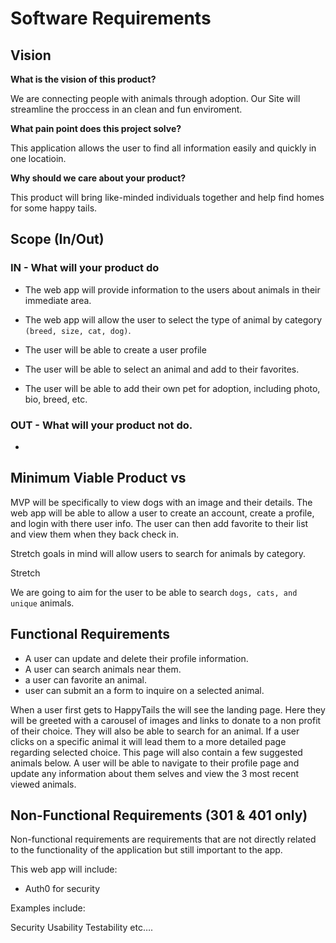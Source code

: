 # Software Requirements

## Vision

**What is the vision of this product?**

We are connecting people with animals through adoption. Our Site will streamline the proccess in an clean and fun enviroment.

**What pain point does this project solve?**

This application allows the user to find all information easily and quickly in one locatioin.

**Why should we care about your product?**

This product will bring like-minded individuals together and help find homes for some happy tails.

## Scope (In/Out)

### IN - What will your product do

- The web app will provide information to the users about animals in their immediate area.

- The web app will allow the user to select the type of animal by category `(breed, size, cat, dog)`.

- The user will be able to create a user profile

- The user will be able to select an animal and add to their favorites.

- The user will be able to add their own pet for adoption, including photo, bio, breed, etc.

### OUT - What will your product not do.

-

## Minimum Viable Product vs

MVP will be specifically to view dogs with an image and their details.
The web app will be able to allow a user to create an account, create a profile, and login with there user info. The user can then add favorite to their list and view them when they back check in.

Stretch goals in mind will allow users to search for animals by category.

Stretch

We are going to aim for the user to be able to search `dogs, cats, and unique` animals.

## Functional Requirements

- A user can update and delete their profile information.
- A user can search animals near them.
- a user can favorite an animal.
- user can submit an a form to inquire on a selected animal.

When a user first gets to HappyTails the will see the landing page. Here they will be greeted with a carousel of images and links to donate to a non profit of their choice. They will also be able to search for an animal. If a user clicks on a specific animal it will lead them to a more detailed page regarding selected choice. This page will also contain a few suggested animals below. A user will be able to navigate to their profile page and update any information about them selves and view the 3 most recent viewed animals.

## Non-Functional Requirements (301 & 401 only)

Non-functional requirements are requirements that are not directly related to the functionality of the application but still important to the app.

This web app will include:

- Auth0 for security

Examples include:

Security
Usability
Testability
etc….
